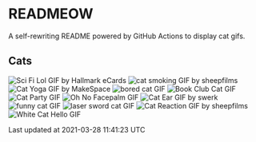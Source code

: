 # READMEOW

A self-rewriting README powered by GitHub Actions to display cat gifs.

## Cats

![Sci Fi Lol GIF by Hallmark eCards](https://media4.giphy.com/media/BzyTuYCmvSORqs1ABM/200.gif?cid=a0cc1d54ml3uhm5o8cw9s7ke6ny25q9qjdk86nf5igi742da&rid=200.gif)
![cat smoking GIF by sheepfilms](https://media4.giphy.com/media/3o6Zt481isNVuQI1l6/200.gif?cid=a0cc1d54ml3uhm5o8cw9s7ke6ny25q9qjdk86nf5igi742da&rid=200.gif)
![Cat Yoga GIF by MakeSpace](https://media1.giphy.com/media/xUPGcyi4YxcZp8dWZq/200.gif?cid=a0cc1d54ml3uhm5o8cw9s7ke6ny25q9qjdk86nf5igi742da&rid=200.gif)
![bored cat GIF](https://media1.giphy.com/media/mlvseq9yvZhba/200.gif?cid=a0cc1d54ml3uhm5o8cw9s7ke6ny25q9qjdk86nf5igi742da&rid=200.gif)
![Book Club Cat GIF](https://media3.giphy.com/media/1iu8uG2cjYFZS6wTxv/200.gif?cid=a0cc1d54ml3uhm5o8cw9s7ke6ny25q9qjdk86nf5igi742da&rid=200.gif)
![Cat Party GIF](https://media3.giphy.com/media/jpbnoe3UIa8TU8LM13/200.gif?cid=a0cc1d54ml3uhm5o8cw9s7ke6ny25q9qjdk86nf5igi742da&rid=200.gif)
![Oh No Facepalm GIF](https://media0.giphy.com/media/yFQ0ywscgobJK/200.gif?cid=a0cc1d54ml3uhm5o8cw9s7ke6ny25q9qjdk86nf5igi742da&rid=200.gif)
![Cat Ear GIF by swerk](https://media0.giphy.com/media/MCfhrrNN1goH6/200.gif?cid=a0cc1d54ml3uhm5o8cw9s7ke6ny25q9qjdk86nf5igi742da&rid=200.gif)
![funny cat GIF](https://media0.giphy.com/media/13CoXDiaCcCoyk/200.gif?cid=a0cc1d54ml3uhm5o8cw9s7ke6ny25q9qjdk86nf5igi742da&rid=200.gif)
![laser sword cat GIF](https://media3.giphy.com/media/q1MeAPDDMb43K/200.gif?cid=a0cc1d54ml3uhm5o8cw9s7ke6ny25q9qjdk86nf5igi742da&rid=200.gif)
![Cat Reaction GIF by sheepfilms](https://media1.giphy.com/media/1KoN1DMBnCMWk/200.gif?cid=a0cc1d54ml3uhm5o8cw9s7ke6ny25q9qjdk86nf5igi742da&rid=200.gif)
![White Cat Hello GIF](https://media1.giphy.com/media/vFKqnCdLPNOKc/200.gif?cid=a0cc1d54ml3uhm5o8cw9s7ke6ny25q9qjdk86nf5igi742da&rid=200.gif)


Last updated at 2021-03-28 11:41:23 UTC